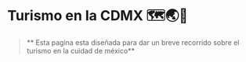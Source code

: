 # Turismo en la CDMX 🗺🌏🛫

>** Esta pagina esta diseñada para dar un breve recorrido sobre el turismo en la cuidad de méxico**
